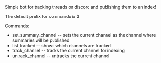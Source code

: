 Simple bot for tracking threads on discord and publishing them to an index!

The default prefix for commands is $

Commands:    
- set_summary_channel -- sets the current channel as the channel where summaries will be published  
- list_tracked -- shows which channels are tracked
- track_channel -- tracks the current channel for indexing
- untrack_channel -- untracks the current channel  